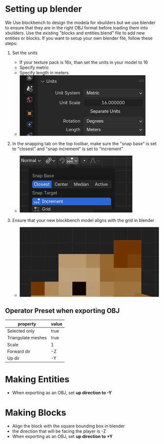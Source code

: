 # Setting up blender
We Use blockbench to design the modela for xbuilders but we use blender to ensure that they are in the right OBJ format before loading them into xbuilders.
Use the existing "blocks and entities.blend" file to add new entities or blocks. If you want to setup your own blender file, follow these steps:

1. Set the units
   - If your texture pack is 16x, than set the units in your model to 16
   - Specify metric
   - Specify length in meters
   - ![blender1.png](images/blender1.png)

2. In the snapping tab on the top toolbar, make sure the "snap base" is set to "closest" and "snap increment" is set to "increment"
   - ![blender2.png](images/blender2.png)

3. Ensure that your new blockbench model aligns with the grid in blender
   - ![blender4.png](images/blender4.png)

## Operator Preset when exporting OBJ
| property           | value    |
---------------------|------------
| Selected only      | true     |
| Triangulate meshes | true     |
| Scale              | 1        |
| Forward dir        | -Z       |
| Up dir             | -Y       |

# Making Entities
* When exporting as an OBJ, set **up direction to -Y**

# Making Blocks
* Align the block with the square bounding box in blender
* the direction that will be facing the player is -Z
* When exporting as an OBJ, set **up direction to +Y**